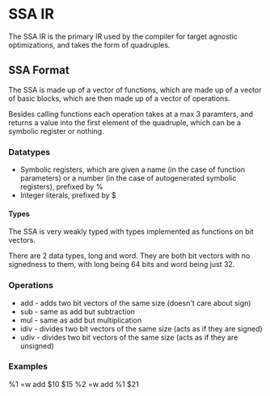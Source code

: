 # SSA IR

The SSA IR is the primary IR used by the compiler for target agnostic optimizations, and takes the form of quadruples. 

## SSA Format

The SSA is made up of a vector of functions, which are made up of a vector of basic blocks, which are then made up of a vector of operations.

Besides calling functions each operation takes at a max 3 paramters, and returns a value into the first element of the quadruple, which can be a symbolic register or nothing. 

### Datatypes

* Symbolic registers, which are given a name (in the case of function parameters) or a number (in the case of autogenerated symbolic registers), prefixed by %
* Integer literals, prefixed by $

#### Types

The SSA is very weakly typed with types implemented as functions on bit vectors.

There are 2 data types, long and word. They are both bit vectors with no signedness to them, with long being 64 bits and word being just 32. 

### Operations

* add - adds two bit vectors of the same size (doesn't care about sign)
* sub - same as add but subtraction
* mul - same as add but multiplication
* idiv - divides two bit vectors of the same size (acts as if they are signed)
* udiv - divides two bit vectors of the same size (acts as if they are unsigned)

### Examples

%1 =w add $10 $15
%2 =w add %1 $21
